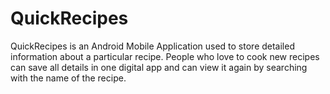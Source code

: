 # QuickRecipes
QuickRecipes is an Android Mobile Application used to store detailed information about a particular recipe. 
People who love to cook new recipes can save all details in one digital app and can view it again by searching with the name of the recipe.

